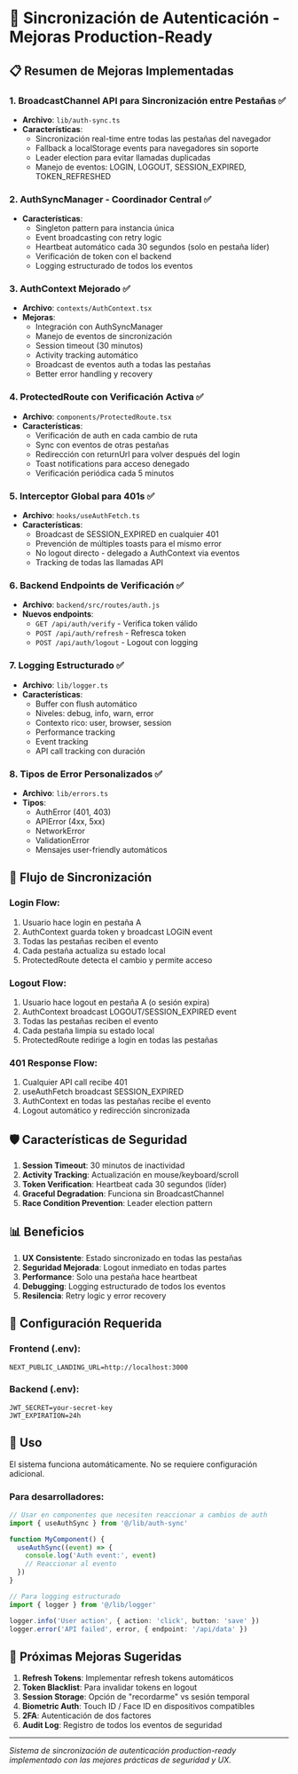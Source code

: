 # 🔄 Sincronización de Autenticación - Mejoras Production-Ready

## 📋 Resumen de Mejoras Implementadas

### 1. **BroadcastChannel API para Sincronización entre Pestañas** ✅
- **Archivo**: `lib/auth-sync.ts`
- **Características**:
  - Sincronización real-time entre todas las pestañas del navegador
  - Fallback a localStorage events para navegadores sin soporte
  - Leader election para evitar llamadas duplicadas
  - Manejo de eventos: LOGIN, LOGOUT, SESSION_EXPIRED, TOKEN_REFRESHED

### 2. **AuthSyncManager - Coordinador Central** ✅
- **Características**:
  - Singleton pattern para instancia única
  - Event broadcasting con retry logic
  - Heartbeat automático cada 30 segundos (solo en pestaña líder)
  - Verificación de token con el backend
  - Logging estructurado de todos los eventos

### 3. **AuthContext Mejorado** ✅
- **Archivo**: `contexts/AuthContext.tsx`
- **Mejoras**:
  - Integración con AuthSyncManager
  - Manejo de eventos de sincronización
  - Session timeout (30 minutos)
  - Activity tracking automático
  - Broadcast de eventos auth a todas las pestañas
  - Better error handling y recovery

### 4. **ProtectedRoute con Verificación Activa** ✅
- **Archivo**: `components/ProtectedRoute.tsx`
- **Características**:
  - Verificación de auth en cada cambio de ruta
  - Sync con eventos de otras pestañas
  - Redirección con returnUrl para volver después del login
  - Toast notifications para acceso denegado
  - Verificación periódica cada 5 minutos

### 5. **Interceptor Global para 401s** ✅
- **Archivo**: `hooks/useAuthFetch.ts`
- **Características**:
  - Broadcast de SESSION_EXPIRED en cualquier 401
  - Prevención de múltiples toasts para el mismo error
  - No logout directo - delegado a AuthContext via eventos
  - Tracking de todas las llamadas API

### 6. **Backend Endpoints de Verificación** ✅
- **Archivo**: `backend/src/routes/auth.js`
- **Nuevos endpoints**:
  - `GET /api/auth/verify` - Verifica token válido
  - `POST /api/auth/refresh` - Refresca token
  - `POST /api/auth/logout` - Logout con logging

### 7. **Logging Estructurado** ✅
- **Archivo**: `lib/logger.ts`
- **Características**:
  - Buffer con flush automático
  - Niveles: debug, info, warn, error
  - Contexto rico: user, browser, session
  - Performance tracking
  - Event tracking
  - API call tracking con duración

### 8. **Tipos de Error Personalizados** ✅
- **Archivo**: `lib/errors.ts`
- **Tipos**:
  - AuthError (401, 403)
  - APIError (4xx, 5xx)
  - NetworkError
  - ValidationError
  - Mensajes user-friendly automáticos

## 🔄 Flujo de Sincronización

### Login Flow:
1. Usuario hace login en pestaña A
2. AuthContext guarda token y broadcast LOGIN event
3. Todas las pestañas reciben el evento
4. Cada pestaña actualiza su estado local
5. ProtectedRoute detecta el cambio y permite acceso

### Logout Flow:
1. Usuario hace logout en pestaña A (o sesión expira)
2. AuthContext broadcast LOGOUT/SESSION_EXPIRED event
3. Todas las pestañas reciben el evento
4. Cada pestaña limpia su estado local
5. ProtectedRoute redirige a login en todas las pestañas

### 401 Response Flow:
1. Cualquier API call recibe 401
2. useAuthFetch broadcast SESSION_EXPIRED
3. AuthContext en todas las pestañas recibe el evento
4. Logout automático y redirección sincronizada

## 🛡️ Características de Seguridad

1. **Session Timeout**: 30 minutos de inactividad
2. **Activity Tracking**: Actualización en mouse/keyboard/scroll
3. **Token Verification**: Heartbeat cada 30 segundos (líder)
4. **Graceful Degradation**: Funciona sin BroadcastChannel
5. **Race Condition Prevention**: Leader election pattern

## 📊 Beneficios

1. **UX Consistente**: Estado sincronizado en todas las pestañas
2. **Seguridad Mejorada**: Logout inmediato en todas partes
3. **Performance**: Solo una pestaña hace heartbeat
4. **Debugging**: Logging estructurado de todos los eventos
5. **Resilencia**: Retry logic y error recovery

## 🔧 Configuración Requerida

### Frontend (.env):
```env
NEXT_PUBLIC_LANDING_URL=http://localhost:3000
```

### Backend (.env):
```env
JWT_SECRET=your-secret-key
JWT_EXPIRATION=24h
```

## 📝 Uso

El sistema funciona automáticamente. No se requiere configuración adicional.

### Para desarrolladores:

```typescript
// Usar en componentes que necesiten reaccionar a cambios de auth
import { useAuthSync } from '@/lib/auth-sync'

function MyComponent() {
  useAuthSync((event) => {
    console.log('Auth event:', event)
    // Reaccionar al evento
  })
}

// Para logging estructurado
import { logger } from '@/lib/logger'

logger.info('User action', { action: 'click', button: 'save' })
logger.error('API failed', error, { endpoint: '/api/data' })
```

## 🚀 Próximas Mejoras Sugeridas

1. **Refresh Tokens**: Implementar refresh tokens automáticos
2. **Token Blacklist**: Para invalidar tokens en logout
3. **Session Storage**: Opción de "recordarme" vs sesión temporal
4. **Biometric Auth**: Touch ID / Face ID en dispositivos compatibles
5. **2FA**: Autenticación de dos factores
6. **Audit Log**: Registro de todos los eventos de seguridad

---

*Sistema de sincronización de autenticación production-ready implementado con las mejores prácticas de seguridad y UX.*

